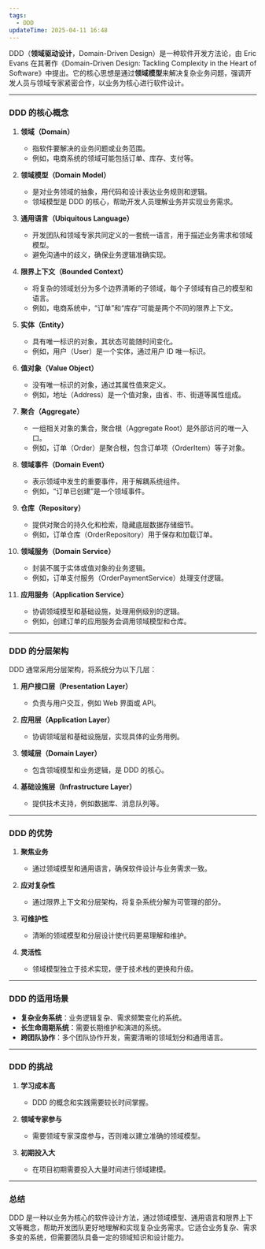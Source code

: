 ```yaml
---
tags:
  - DDD
updateTime: 2025-04-11 16:48
---
```


DDD（**领域驱动设计**，Domain-Driven Design）是一种软件开发方法论，由 Eric Evans 在其著作《Domain-Driven Design: Tackling Complexity in the Heart of Software》中提出。它的核心思想是通过**领域模型**来解决复杂业务问题，强调开发人员与领域专家紧密合作，以业务为核心进行软件设计。

---

### DDD 的核心概念

1. **领域（Domain）**
   - 指软件要解决的业务问题或业务范围。
   - 例如，电商系统的领域可能包括订单、库存、支付等。

2. **领域模型（Domain Model）**
   - 是对业务领域的抽象，用代码和设计表达业务规则和逻辑。
   - 领域模型是 DDD 的核心，帮助开发人员理解业务并实现业务需求。

3. **通用语言（Ubiquitous Language）**
   - 开发团队和领域专家共同定义的一套统一语言，用于描述业务需求和领域模型。
   - 避免沟通中的歧义，确保业务逻辑准确实现。

4. **限界上下文（Bounded Context）**
   - 将复杂的领域划分为多个边界清晰的子领域，每个子领域有自己的模型和语言。
   - 例如，电商系统中，“订单”和“库存”可能是两个不同的限界上下文。

5. **实体（Entity）**
   - 具有唯一标识的对象，其状态可能随时间变化。
   - 例如，用户（User）是一个实体，通过用户 ID 唯一标识。

6. **值对象（Value Object）**
   - 没有唯一标识的对象，通过其属性值来定义。
   - 例如，地址（Address）是一个值对象，由省、市、街道等属性组成。

7. **聚合（Aggregate）**
   - 一组相关对象的集合，聚合根（Aggregate Root）是外部访问的唯一入口。
   - 例如，订单（Order）是聚合根，包含订单项（OrderItem）等子对象。

8. **领域事件（Domain Event）**
   - 表示领域中发生的重要事件，用于解耦系统组件。
   - 例如，“订单已创建”是一个领域事件。

9. **仓库（Repository）**
   - 提供对聚合的持久化和检索，隐藏底层数据存储细节。
   - 例如，订单仓库（OrderRepository）用于保存和加载订单。

10. **领域服务（Domain Service）**
    - 封装不属于实体或值对象的业务逻辑。
    - 例如，订单支付服务（OrderPaymentService）处理支付逻辑。

11. **应用服务（Application Service）**
    - 协调领域模型和基础设施，处理用例级别的逻辑。
    - 例如，创建订单的应用服务会调用领域模型和仓库。

---

### DDD 的分层架构

DDD 通常采用分层架构，将系统分为以下几层：

1. **用户接口层（Presentation Layer）**
   - 负责与用户交互，例如 Web 界面或 API。

2. **应用层（Application Layer）**
   - 协调领域层和基础设施层，实现具体的业务用例。

3. **领域层（Domain Layer）**
   - 包含领域模型和业务逻辑，是 DDD 的核心。

4. **基础设施层（Infrastructure Layer）**
   - 提供技术支持，例如数据库、消息队列等。

---

### DDD 的优势

1. **聚焦业务**
   - 通过领域模型和通用语言，确保软件设计与业务需求一致。

2. **应对复杂性**
   - 通过限界上下文和分层架构，将复杂系统分解为可管理的部分。

3. **可维护性**
   - 清晰的领域模型和分层设计使代码更易理解和维护。

4. **灵活性**
   - 领域模型独立于技术实现，便于技术栈的更换和升级。

---

### DDD 的适用场景

- **复杂业务系统**：业务逻辑复杂、需求频繁变化的系统。
- **长生命周期系统**：需要长期维护和演进的系统。
- **跨团队协作**：多个团队协作开发，需要清晰的领域划分和通用语言。

---

### DDD 的挑战

1. **学习成本高**
   - DDD 的概念和实践需要较长时间掌握。

2. **领域专家参与**
   - 需要领域专家深度参与，否则难以建立准确的领域模型。

3. **初期投入大**
   - 在项目初期需要投入大量时间进行领域建模。

---

### 总结

DDD 是一种以业务为核心的软件设计方法，通过领域模型、通用语言和限界上下文等概念，帮助开发团队更好地理解和实现复杂业务需求。它适合业务复杂、需求多变的系统，但需要团队具备一定的领域知识和设计能力。